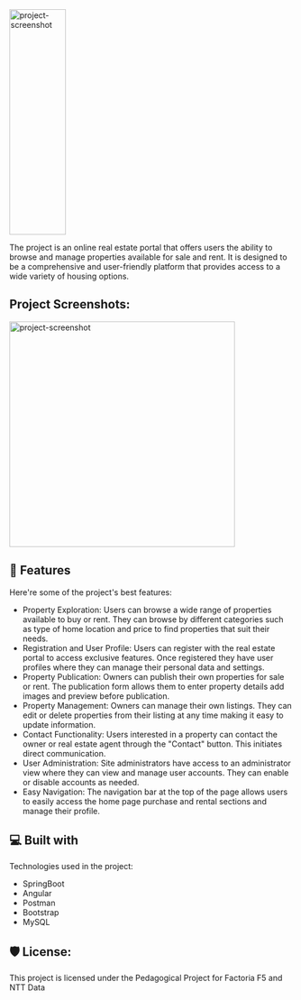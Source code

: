 <img src="https://i.imgur.com/5FH4Scj.png" alt="project-screenshot" width="100" height="400/">

<p id="description">The project is an online real estate portal that offers users the ability to browse and manage properties available for sale and rent. It is designed to be a comprehensive and user-friendly platform that provides access to a wide variety of housing options.</p>

<h2>Project Screenshots:</h2>

<img src="https://i.imgur.com/giG5hWR.png" alt="project-screenshot" width="400" height="400/">

  
  
<h2>🧐 Features</h2>

Here're some of the project's best features:

*   Property Exploration: Users can browse a wide range of properties available to buy or rent. They can browse by different categories such as type of home location and price to find properties that suit their needs.
*   Registration and User Profile: Users can register with the real estate portal to access exclusive features. Once registered they have user profiles where they can manage their personal data and settings.
*   Property Publication: Owners can publish their own properties for sale or rent. The publication form allows them to enter property details add images and preview before publication.
*   Property Management: Owners can manage their own listings. They can edit or delete properties from their listing at any time making it easy to update information.
*   Contact Functionality: Users interested in a property can contact the owner or real estate agent through the "Contact" button. This initiates direct communication.
*   User Administration: Site administrators have access to an administrator view where they can view and manage user accounts. They can enable or disable accounts as needed.
*   Easy Navigation: The navigation bar at the top of the page allows users to easily access the home page purchase and rental sections and manage their profile.

  
  
<h2>💻 Built with</h2>

Technologies used in the project:

*   SpringBoot
*   Angular
*   Postman
*   Bootstrap
*   MySQL

<h2>🛡️ License:</h2>

This project is licensed under the Pedagogical Project for Factoria F5 and NTT Data
